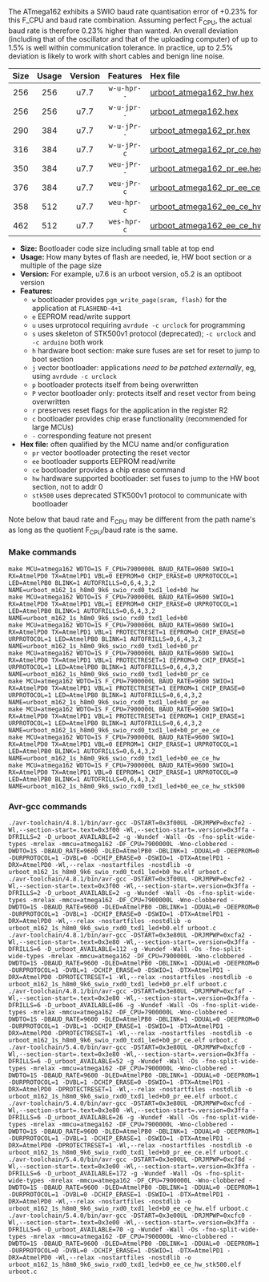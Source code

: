 The ATmega162 exhibits a SWIO baud rate quantisation error of +0.23% for this F_CPU and baud rate combination. Assuming perfect F<sub>CPU</sub>, the actual baud rate is therefore 0.23% higher than wanted. An overall deviation (including that of the oscillator and that of the uploading computer) of up to 1.5% is well within communication tolerance. In practice, up to 2.5% deviation is likely to work with short cables and benign line noise.

|Size|Usage|Version|Features|Hex file|
|:-:|:-:|:-:|:-:|:--|
|256|256|u7.7|`w-u-hpr--`|[urboot_atmega162_hw.hex](https://raw.githubusercontent.com/stefanrueger/urboot.hex/main/cores/majorcore/atmega162/watchdog_1_s/internal_oscillator/987500_hz/1200_baud/uart0_rxd0_txd1/led%2Bb0/urboot_atmega162_hw.hex)|
|256|256|u7.7|`w-u-jpr--`|[urboot_atmega162.hex](https://raw.githubusercontent.com/stefanrueger/urboot.hex/main/cores/majorcore/atmega162/watchdog_1_s/internal_oscillator/987500_hz/1200_baud/uart0_rxd0_txd1/led%2Bb0/urboot_atmega162.hex)|
|290|384|u7.7|`w-u-jPr--`|[urboot_atmega162_pr.hex](https://raw.githubusercontent.com/stefanrueger/urboot.hex/main/cores/majorcore/atmega162/watchdog_1_s/internal_oscillator/987500_hz/1200_baud/uart0_rxd0_txd1/led%2Bb0/urboot_atmega162_pr.hex)|
|316|384|u7.7|`w-u-jPr-c`|[urboot_atmega162_pr_ce.hex](https://raw.githubusercontent.com/stefanrueger/urboot.hex/main/cores/majorcore/atmega162/watchdog_1_s/internal_oscillator/987500_hz/1200_baud/uart0_rxd0_txd1/led%2Bb0/urboot_atmega162_pr_ce.hex)|
|350|384|u7.7|`weu-jPr--`|[urboot_atmega162_pr_ee.hex](https://raw.githubusercontent.com/stefanrueger/urboot.hex/main/cores/majorcore/atmega162/watchdog_1_s/internal_oscillator/987500_hz/1200_baud/uart0_rxd0_txd1/led%2Bb0/urboot_atmega162_pr_ee.hex)|
|376|384|u7.7|`weu-jPr-c`|[urboot_atmega162_pr_ee_ce.hex](https://raw.githubusercontent.com/stefanrueger/urboot.hex/main/cores/majorcore/atmega162/watchdog_1_s/internal_oscillator/987500_hz/1200_baud/uart0_rxd0_txd1/led%2Bb0/urboot_atmega162_pr_ee_ce.hex)|
|358|512|u7.7|`weu-hpr-c`|[urboot_atmega162_ee_ce_hw.hex](https://raw.githubusercontent.com/stefanrueger/urboot.hex/main/cores/majorcore/atmega162/watchdog_1_s/internal_oscillator/987500_hz/1200_baud/uart0_rxd0_txd1/led%2Bb0/urboot_atmega162_ee_ce_hw.hex)|
|462|512|u7.7|`wes-hpr-c`|[urboot_atmega162_ee_ce_hw_stk500.hex](https://raw.githubusercontent.com/stefanrueger/urboot.hex/main/cores/majorcore/atmega162/watchdog_1_s/internal_oscillator/987500_hz/1200_baud/uart0_rxd0_txd1/led%2Bb0/urboot_atmega162_ee_ce_hw_stk500.hex)|

- **Size:** Bootloader code size including small table at top end
- **Usage:** How many bytes of flash are needed, ie, HW boot section or a multiple of the page size
- **Version:** For example, u7.6 is an urboot version, o5.2 is an optiboot version
- **Features:**
  + `w` bootloader provides `pgm_write_page(sram, flash)` for the application at `FLASHEND-4+1`
  + `e` EEPROM read/write support
  + `u` uses urprotocol requiring `avrdude -c urclock` for programming
  + `s` uses skeleton of STK500v1 protocol (deprecated); `-c urclock` and `-c arduino` both work
  + `h` hardware boot section: make sure fuses are set for reset to jump to boot section
  + `j` vector bootloader: applications *need to be patched externally*, eg, using `avrdude -c urclock`
  + `p` bootloader protects itself from being overwritten
  + `P` vector bootloader only: protects itself and reset vector from being overwritten
  + `r` preserves reset flags for the application in the register R2
  + `c` bootloader provides chip erase functionality (recommended for large MCUs)
  + `-` corresponding feature not present
- **Hex file:** often qualified by the MCU name and/or configuration
  + `pr` vector bootloader protecting the reset vector
  + `ee` bootloader supports EEPROM read/write
  + `ce` bootloader provides a chip erase command
  + `hw` hardware supported bootloader: set fuses to jump to the HW boot section, not to addr 0
  + `stk500` uses deprecated STK500v1 protocol to communicate with bootloader


Note below that baud rate and F<sub>CPU</sub> may be different from the path name's as long as the quotient F<sub>CPU</sub>/baud rate is the same.

### Make commands
```
make MCU=atmega162 WDTO=1S F_CPU=7900000L BAUD_RATE=9600 SWIO=1 RX=AtmelPD0 TX=AtmelPD1 VBL=0 EEPROM=0 CHIP_ERASE=0 URPROTOCOL=1 LED=AtmelPB0 BLINK=1 AUTOFRILLS=0,6,4,3,2 NAME=urboot_m162_1s_h8m0_9k6_swio_rxd0_txd1_led+b0_hw
make MCU=atmega162 WDTO=1S F_CPU=7900000L BAUD_RATE=9600 SWIO=1 RX=AtmelPD0 TX=AtmelPD1 VBL=1 EEPROM=0 CHIP_ERASE=0 URPROTOCOL=1 LED=AtmelPB0 BLINK=1 AUTOFRILLS=0,6,4,3,2 NAME=urboot_m162_1s_h8m0_9k6_swio_rxd0_txd1_led+b0
make MCU=atmega162 WDTO=1S F_CPU=7900000L BAUD_RATE=9600 SWIO=1 RX=AtmelPD0 TX=AtmelPD1 VBL=1 PROTECTRESET=1 EEPROM=0 CHIP_ERASE=0 URPROTOCOL=1 LED=AtmelPB0 BLINK=1 AUTOFRILLS=0,6,4,3,2 NAME=urboot_m162_1s_h8m0_9k6_swio_rxd0_txd1_led+b0_pr
make MCU=atmega162 WDTO=1S F_CPU=7900000L BAUD_RATE=9600 SWIO=1 RX=AtmelPD0 TX=AtmelPD1 VBL=1 PROTECTRESET=1 EEPROM=0 CHIP_ERASE=1 URPROTOCOL=1 LED=AtmelPB0 BLINK=1 AUTOFRILLS=0,6,4,3,2 NAME=urboot_m162_1s_h8m0_9k6_swio_rxd0_txd1_led+b0_pr_ce
make MCU=atmega162 WDTO=1S F_CPU=7900000L BAUD_RATE=9600 SWIO=1 RX=AtmelPD0 TX=AtmelPD1 VBL=1 PROTECTRESET=1 EEPROM=1 CHIP_ERASE=0 URPROTOCOL=1 LED=AtmelPB0 BLINK=1 AUTOFRILLS=0,6,4,3,2 NAME=urboot_m162_1s_h8m0_9k6_swio_rxd0_txd1_led+b0_pr_ee
make MCU=atmega162 WDTO=1S F_CPU=7900000L BAUD_RATE=9600 SWIO=1 RX=AtmelPD0 TX=AtmelPD1 VBL=1 PROTECTRESET=1 EEPROM=1 CHIP_ERASE=1 URPROTOCOL=1 LED=AtmelPB0 BLINK=1 AUTOFRILLS=0,6,4,3,2 NAME=urboot_m162_1s_h8m0_9k6_swio_rxd0_txd1_led+b0_pr_ee_ce
make MCU=atmega162 WDTO=1S F_CPU=7900000L BAUD_RATE=9600 SWIO=1 RX=AtmelPD0 TX=AtmelPD1 VBL=0 EEPROM=1 CHIP_ERASE=1 URPROTOCOL=1 LED=AtmelPB0 BLINK=1 AUTOFRILLS=0,6,4,3,2 NAME=urboot_m162_1s_h8m0_9k6_swio_rxd0_txd1_led+b0_ee_ce_hw
make MCU=atmega162 WDTO=1S F_CPU=7900000L BAUD_RATE=9600 SWIO=1 RX=AtmelPD0 TX=AtmelPD1 VBL=0 EEPROM=1 CHIP_ERASE=1 URPROTOCOL=0 LED=AtmelPB0 BLINK=1 AUTOFRILLS=0,6,4,3,2 NAME=urboot_m162_1s_h8m0_9k6_swio_rxd0_txd1_led+b0_ee_ce_hw_stk500
```

### Avr-gcc commands
```
./avr-toolchain/4.8.1/bin/avr-gcc -DSTART=0x3f00UL -DRJMPWP=0xcfe2 -Wl,--section-start=.text=0x3f00 -Wl,--section-start=.version=0x3ffa -DFRILLS=2 -D_urboot_AVAILABLE=2 -g -Wundef -Wall -Os -fno-split-wide-types -mrelax -mmcu=atmega162 -DF_CPU=7900000L -Wno-clobbered -DWDTO=1S -DBAUD_RATE=9600 -DLED=AtmelPB0 -DBLINK=1 -DDUAL=0 -DEEPROM=0 -DURPROTOCOL=1 -DVBL=0 -DCHIP_ERASE=0 -DSWIO=1 -DTX=AtmelPD1 -DRX=AtmelPD0 -Wl,--relax -nostartfiles -nostdlib -o urboot_m162_1s_h8m0_9k6_swio_rxd0_txd1_led+b0_hw.elf urboot.c
./avr-toolchain/4.8.1/bin/avr-gcc -DSTART=0x3f00UL -DRJMPWP=0xcfe2 -Wl,--section-start=.text=0x3f00 -Wl,--section-start=.version=0x3ffa -DFRILLS=2 -D_urboot_AVAILABLE=2 -g -Wundef -Wall -Os -fno-split-wide-types -mrelax -mmcu=atmega162 -DF_CPU=7900000L -Wno-clobbered -DWDTO=1S -DBAUD_RATE=9600 -DLED=AtmelPB0 -DBLINK=1 -DDUAL=0 -DEEPROM=0 -DURPROTOCOL=1 -DVBL=1 -DCHIP_ERASE=0 -DSWIO=1 -DTX=AtmelPD1 -DRX=AtmelPD0 -Wl,--relax -nostartfiles -nostdlib -o urboot_m162_1s_h8m0_9k6_swio_rxd0_txd1_led+b0.elf urboot.c
./avr-toolchain/4.8.1/bin/avr-gcc -DSTART=0x3e80UL -DRJMPWP=0xcfa2 -Wl,--section-start=.text=0x3e80 -Wl,--section-start=.version=0x3ffa -DFRILLS=6 -D_urboot_AVAILABLE=112 -g -Wundef -Wall -Os -fno-split-wide-types -mrelax -mmcu=atmega162 -DF_CPU=7900000L -Wno-clobbered -DWDTO=1S -DBAUD_RATE=9600 -DLED=AtmelPB0 -DBLINK=1 -DDUAL=0 -DEEPROM=0 -DURPROTOCOL=1 -DVBL=1 -DCHIP_ERASE=0 -DSWIO=1 -DTX=AtmelPD1 -DRX=AtmelPD0 -DPROTECTRESET=1 -Wl,--relax -nostartfiles -nostdlib -o urboot_m162_1s_h8m0_9k6_swio_rxd0_txd1_led+b0_pr.elf urboot.c
./avr-toolchain/4.8.1/bin/avr-gcc -DSTART=0x3e80UL -DRJMPWP=0xcfaf -Wl,--section-start=.text=0x3e80 -Wl,--section-start=.version=0x3ffa -DFRILLS=6 -D_urboot_AVAILABLE=86 -g -Wundef -Wall -Os -fno-split-wide-types -mrelax -mmcu=atmega162 -DF_CPU=7900000L -Wno-clobbered -DWDTO=1S -DBAUD_RATE=9600 -DLED=AtmelPB0 -DBLINK=1 -DDUAL=0 -DEEPROM=0 -DURPROTOCOL=1 -DVBL=1 -DCHIP_ERASE=1 -DSWIO=1 -DTX=AtmelPD1 -DRX=AtmelPD0 -DPROTECTRESET=1 -Wl,--relax -nostartfiles -nostdlib -o urboot_m162_1s_h8m0_9k6_swio_rxd0_txd1_led+b0_pr_ce.elf urboot.c
./avr-toolchain/5.4.0/bin/avr-gcc -DSTART=0x3e80UL -DRJMPWP=0xcfc0 -Wl,--section-start=.text=0x3e80 -Wl,--section-start=.version=0x3ffa -DFRILLS=6 -D_urboot_AVAILABLE=52 -g -Wundef -Wall -Os -fno-split-wide-types -mrelax -mmcu=atmega162 -DF_CPU=7900000L -Wno-clobbered -DWDTO=1S -DBAUD_RATE=9600 -DLED=AtmelPB0 -DBLINK=1 -DDUAL=0 -DEEPROM=1 -DURPROTOCOL=1 -DVBL=1 -DCHIP_ERASE=0 -DSWIO=1 -DTX=AtmelPD1 -DRX=AtmelPD0 -DPROTECTRESET=1 -Wl,--relax -nostartfiles -nostdlib -o urboot_m162_1s_h8m0_9k6_swio_rxd0_txd1_led+b0_pr_ee.elf urboot.c
./avr-toolchain/5.4.0/bin/avr-gcc -DSTART=0x3e80UL -DRJMPWP=0xcfcd -Wl,--section-start=.text=0x3e80 -Wl,--section-start=.version=0x3ffa -DFRILLS=6 -D_urboot_AVAILABLE=26 -g -Wundef -Wall -Os -fno-split-wide-types -mrelax -mmcu=atmega162 -DF_CPU=7900000L -Wno-clobbered -DWDTO=1S -DBAUD_RATE=9600 -DLED=AtmelPB0 -DBLINK=1 -DDUAL=0 -DEEPROM=1 -DURPROTOCOL=1 -DVBL=1 -DCHIP_ERASE=1 -DSWIO=1 -DTX=AtmelPD1 -DRX=AtmelPD0 -DPROTECTRESET=1 -Wl,--relax -nostartfiles -nostdlib -o urboot_m162_1s_h8m0_9k6_swio_rxd0_txd1_led+b0_pr_ee_ce.elf urboot.c
./avr-toolchain/5.4.0/bin/avr-gcc -DSTART=0x3e00UL -DRJMPWP=0xcf8d -Wl,--section-start=.text=0x3e00 -Wl,--section-start=.version=0x3ffa -DFRILLS=6 -D_urboot_AVAILABLE=172 -g -Wundef -Wall -Os -fno-split-wide-types -mrelax -mmcu=atmega162 -DF_CPU=7900000L -Wno-clobbered -DWDTO=1S -DBAUD_RATE=9600 -DLED=AtmelPB0 -DBLINK=1 -DDUAL=0 -DEEPROM=1 -DURPROTOCOL=1 -DVBL=0 -DCHIP_ERASE=1 -DSWIO=1 -DTX=AtmelPD1 -DRX=AtmelPD0 -Wl,--relax -nostartfiles -nostdlib -o urboot_m162_1s_h8m0_9k6_swio_rxd0_txd1_led+b0_ee_ce_hw.elf urboot.c
./avr-toolchain/5.4.0/bin/avr-gcc -DSTART=0x3e00UL -DRJMPWP=0xcfc0 -Wl,--section-start=.text=0x3e00 -Wl,--section-start=.version=0x3ffa -DFRILLS=6 -D_urboot_AVAILABLE=70 -g -Wundef -Wall -Os -fno-split-wide-types -mrelax -mmcu=atmega162 -DF_CPU=7900000L -Wno-clobbered -DWDTO=1S -DBAUD_RATE=9600 -DLED=AtmelPB0 -DBLINK=1 -DDUAL=0 -DEEPROM=1 -DURPROTOCOL=0 -DVBL=0 -DCHIP_ERASE=1 -DSWIO=1 -DTX=AtmelPD1 -DRX=AtmelPD0 -Wl,--relax -nostartfiles -nostdlib -o urboot_m162_1s_h8m0_9k6_swio_rxd0_txd1_led+b0_ee_ce_hw_stk500.elf urboot.c
```

